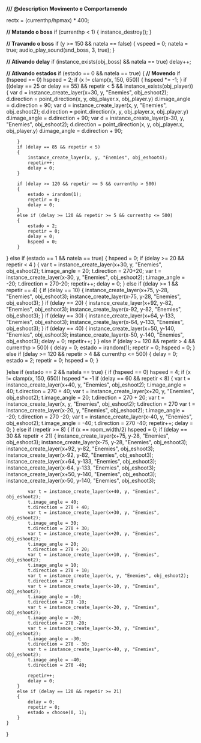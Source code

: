 **/// @description Movimento e Comportamendo**



rectx = (currenthp/hpmax) * 400;

**// Matando o boss**
if (currenthp < 1)
{
	instance_destroy();
}

**// Travando o boss**
if (y >= 150 && natela == false)
{
	vspeed = 0;
	natela = true;
	audio_play_sound(snd_boss, 3, true);
}

**// Ativando delay**
if (instance_exists(obj_boss) && natela == true) delay++;

**// Ativando estados**
if (estado == 0 && natela == true)
{
	**// Movendo**
	if (hspeed == 0) hspeed = 2;
	if (x != clamp(x, 150, 650))
	{
		hspeed *= -1;
	}
		if ((delay == 25 or delay == 55) && repetir < 5 && instance_exists(obj_player))
		{
			var d = instance_create_layer(x+30, y, "Enemies", obj_eshoot2);
			d.direction = point_direction(x, y, obj_player.x, obj_player.y)
			d.image_angle = d.direction + 90; 
			var d = instance_create_layer(x, y, "Enemies", obj_eshoot2);
			d.direction = point_direction(x, y, obj_player.x, obj_player.y)
			d.image_angle = d.direction + 90; 
			var d = instance_create_layer(x-30, y, "Enemies", obj_eshoot2);
			d.direction = point_direction(x, y, obj_player.x, obj_player.y)
			d.image_angle = d.direction + 90; 
	

		}
		if (delay == 85 && repetir < 5) 
		{
			instance_create_layer(x, y, "Enemies", obj_eshoot4);
			repetir++;
			delay = 0;
		}
		
		if (delay >= 120 && repetir >= 5 && currenthp > 500) 
		{
			estado = irandom(1);
			repetir = 0;
			delay = 0;
		}
		else if (delay >= 120 && repetir >= 5 && currenthp <= 500)
		{
			estado = 2;
			repetir = 0;
			delay = 0;
			hspeed = 0;
		}
}
else if (estado == 1 && natela == true)
{
	hspeed = 0;
	if (delay >= 20 && repetir < 4 )
	{
		var t = instance_create_layer(x+30, y, "Enemies", obj_eshoot2);
		t.image_angle = 20;
		t.direction = 270+20;
		var t = instance_create_layer(x-30, y, "Enemies", obj_eshoot2);
		t.image_angle = -20;
		t.direction = 270-20;
		repetir++;
		delay = 0;
	}
	else if (delay >= 1 && repetir == 4)
		{
			if (delay == 10) 
			{
				instance_create_layer(x+75, y-28, "Enemies", obj_eshoot3);
				instance_create_layer(x-75, y-28, "Enemies", obj_eshoot3);
			}
			if (delay == 20) 
			{
				instance_create_layer(x+92, y-82, "Enemies", obj_eshoot3);
				instance_create_layer(x-92, y-82, "Enemies", obj_eshoot3);
			}
			if (delay == 30)
			{
					instance_create_layer(x+64, y-133, "Enemies", obj_eshoot3);
					instance_create_layer(x-64, y-133, "Enemies", obj_eshoot3);
			}
			if (delay == 40) 
			{
				instance_create_layer(x+50, y-140, "Enemies", obj_eshoot3);
				instance_create_layer(x-50, y-140, "Enemies", obj_eshoot3);
				delay = 0;
				repetir++;
			}
		}
	else if (delay >= 120 && repetir > 4 && currenthp > 500)
		{
			delay = 0;
			estado = irandom(1);
			repetir = 0;
			hspeed = 0;
		}
	else if (delay >= 120 && repetir > 4 && currenthp <= 500)
	{
			delay = 0;
			estado = 2;
			repetir = 0;
			hspeed = 0;
	}
	
	
}else if (estado == 2 && natela == true)
{
	if (hspeed == 0) hspeed = 4;
	if (x != clamp(x, 150, 650)) hspeed *= -1
	if (delay == 60 && repetir < 8)
	{
		var t = instance_create_layer(x+40, y, "Enemies", obj_eshoot2);
		t.image_angle = 40;
		t.direction = 270 + 40;
		var t = instance_create_layer(x+20, y, "Enemies", obj_eshoot2);
		t.image_angle = 20;
		t.direction = 270 + 20;
		var t = instance_create_layer(x, y, "Enemies", obj_eshoot2);
		t.direction = 270
		var t = instance_create_layer(x-20, y, "Enemies", obj_eshoot2);
		t.image_angle = -20;
		t.direction = 270 -20;
		var t = instance_create_layer(x-40, y, "Enemies", obj_eshoot2);
		t.image_angle = -40;
		t.direction = 270 -40;
		repetir++;
		delay = 0;
	}
	else if (repetir >= 8) 
	{
		if (x == room_width/2) hspeed = 0;
		if (delay == 30 && repetir < 21)
		{
			instance_create_layer(x+75, y-28, "Enemies", obj_eshoot3);
			instance_create_layer(x-75, y-28, "Enemies", obj_eshoot3);
			instance_create_layer(x+92, y-82, "Enemies", obj_eshoot3);
			instance_create_layer(x-92, y-82, "Enemies", obj_eshoot3);
			instance_create_layer(x+64, y-133, "Enemies", obj_eshoot3);
			instance_create_layer(x-64, y-133, "Enemies", obj_eshoot3);
			instance_create_layer(x+50, y-140, "Enemies", obj_eshoot3);
			instance_create_layer(x-50, y-140, "Enemies", obj_eshoot3); 
			
			var t = instance_create_layer(x+40, y, "Enemies", obj_eshoot2);
			t.image_angle = 40;
			t.direction = 270 + 40;
			var t = instance_create_layer(x+30, y, "Enemies", obj_eshoot2);
			t.image_angle = 30;
			t.direction = 270 + 30;
			var t = instance_create_layer(x+20, y, "Enemies", obj_eshoot2);
			t.image_angle = 20;
			t.direction = 270 + 20;
			var t = instance_create_layer(x+10, y, "Enemies", obj_eshoot2);
			t.image_angle = 10;
			t.direction = 270 + 10;
			var t = instance_create_layer(x, y, "Enemies", obj_eshoot2);
			t.direction = 270
			var t = instance_create_layer(x-10, y, "Enemies", obj_eshoot2);
			t.image_angle = -10;
			t.direction = 270 -10;
			var t = instance_create_layer(x-20, y, "Enemies", obj_eshoot2);
			t.image_angle = -20;
			t.direction = 270 -20;
			var t = instance_create_layer(x-30, y, "Enemies", obj_eshoot2);
			t.image_angle = -30;
			t.direction = 270 - 30;
			var t = instance_create_layer(x-40, y, "Enemies", obj_eshoot2);
			t.image_angle = -40;
			t.direction = 270 -40;
			
			repetir++;
			delay = 0;
		}
		else if (delay == 120 && repetir >= 21)
		{
			delay = 0;
			repetir = 0;
			estado = choose(0, 1);
		}
	}
}